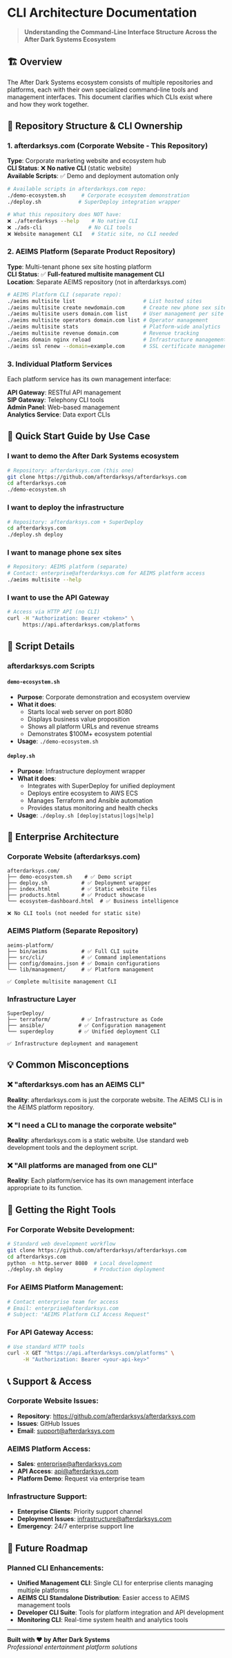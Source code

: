 # CLI Architecture Documentation

> **Understanding the Command-Line Interface Structure Across the After Dark Systems Ecosystem**

## 🏗️ Overview

The After Dark Systems ecosystem consists of multiple repositories and platforms, each with their own specialized command-line tools and management interfaces. This document clarifies which CLIs exist where and how they work together.

## 📁 Repository Structure & CLI Ownership

### 1. afterdarksys.com (Corporate Website - This Repository)

**Type**: Corporate marketing website and ecosystem hub  
**CLI Status**: ❌ **No native CLI** (static website)  
**Available Scripts**: ✅ Demo and deployment automation only

```bash
# Available scripts in afterdarksys.com repo:
./demo-ecosystem.sh     # Corporate ecosystem demonstration
./deploy.sh            # SuperDeploy integration wrapper

# What this repository does NOT have:
❌ ./afterdarksys --help    # No native CLI
❌ ./ads-cli               # No CLI tools
❌ Website management CLI   # Static site, no CLI needed
```

### 2. AEIMS Platform (Separate Product Repository)

**Type**: Multi-tenant phone sex site hosting platform  
**CLI Status**: ✅ **Full-featured multisite management CLI**  
**Location**: Separate AEIMS repository (not in afterdarksys.com)

```bash
# AEIMS Platform CLI (separate repo):
./aeims multisite list                      # List hosted sites
./aeims multisite create newdomain.com      # Create new phone sex site
./aeims multisite users domain.com list     # User management per site
./aeims multisite operators domain.com list # Operator management
./aeims multisite stats                     # Platform-wide analytics
./aeims multisite revenue domain.com        # Revenue tracking
./aeims domain nginx reload                 # Infrastructure management
./aeims ssl renew --domain=example.com      # SSL certificate management
```

### 3. Individual Platform Services

Each platform service has its own management interface:

**API Gateway**: RESTful API management  
**SIP Gateway**: Telephony CLI tools  
**Admin Panel**: Web-based management  
**Analytics Service**: Data export CLIs  

## 🚀 Quick Start Guide by Use Case

### I want to demo the After Dark Systems ecosystem
```bash
# Repository: afterdarksys.com (this one)
git clone https://github.com/afterdarksys/afterdarksys.com
cd afterdarksys.com
./demo-ecosystem.sh
```

### I want to deploy the infrastructure
```bash  
# Repository: afterdarksys.com + SuperDeploy
cd afterdarksys.com
./deploy.sh deploy
```

### I want to manage phone sex sites
```bash
# Repository: AEIMS platform (separate)
# Contact: enterprise@afterdarksys.com for AEIMS platform access
./aeims multisite --help
```

### I want to use the API Gateway
```bash
# Access via HTTP API (no CLI)
curl -H "Authorization: Bearer <token>" \
     https://api.afterdarksys.com/platforms
```

## 🔧 Script Details

### afterdarksys.com Scripts

#### `demo-ecosystem.sh`
- **Purpose**: Corporate demonstration and ecosystem overview
- **What it does**: 
  - Starts local web server on port 8080
  - Displays business value proposition
  - Shows all platform URLs and revenue streams
  - Demonstrates $100M+ ecosystem potential
- **Usage**: `./demo-ecosystem.sh`

#### `deploy.sh`
- **Purpose**: Infrastructure deployment wrapper
- **What it does**:
  - Integrates with SuperDeploy for unified deployment
  - Deploys entire ecosystem to AWS ECS
  - Manages Terraform and Ansible automation
  - Provides status monitoring and health checks
- **Usage**: `./deploy.sh [deploy|status|logs|help]`

## 🏢 Enterprise Architecture

### Corporate Website (afterdarksys.com)
```
afterdarksys.com/
├── demo-ecosystem.sh    # ✅ Demo script
├── deploy.sh           # ✅ Deployment wrapper
├── index.html          # ✅ Static website files
├── products.html       # ✅ Product showcase
└── ecosystem-dashboard.html  # ✅ Business intelligence

❌ No CLI tools (not needed for static site)
```

### AEIMS Platform (Separate Repository)
```
aeims-platform/
├── bin/aeims           # ✅ Full CLI suite
├── src/cli/            # ✅ Command implementations
├── config/domains.json # ✅ Domain configurations
└── lib/management/     # ✅ Platform management

✅ Complete multisite management CLI
```

### Infrastructure Layer
```
SuperDeploy/
├── terraform/          # ✅ Infrastructure as Code
├── ansible/           # ✅ Configuration management
└── superdeploy        # ✅ Unified deployment CLI

✅ Infrastructure deployment and management
```

## 💡 Common Misconceptions

### ❌ "afterdarksys.com has an AEIMS CLI"
**Reality**: afterdarksys.com is just the corporate website. The AEIMS CLI is in the AEIMS platform repository.

### ❌ "I need a CLI to manage the corporate website"
**Reality**: afterdarksys.com is a static website. Use standard web development tools and the deployment script.

### ❌ "All platforms are managed from one CLI"
**Reality**: Each platform/service has its own management interface appropriate to its function.

## 🎯 Getting the Right Tools

### For Corporate Website Development:
```bash
# Standard web development workflow
git clone https://github.com/afterdarksys/afterdarksys.com
cd afterdarksys.com
python -m http.server 8080  # Local development
./deploy.sh deploy          # Production deployment
```

### For AEIMS Platform Management:
```bash
# Contact enterprise team for access
# Email: enterprise@afterdarksys.com
# Subject: "AEIMS Platform CLI Access Request"
```

### For API Gateway Access:
```bash
# Use standard HTTP tools
curl -X GET "https://api.afterdarksys.com/platforms" \
     -H "Authorization: Bearer <your-api-key>"
```

## 📞 Support & Access

### Corporate Website Issues:
- **Repository**: https://github.com/afterdarksys/afterdarksys.com
- **Issues**: GitHub Issues
- **Email**: support@afterdarksys.com

### AEIMS Platform Access:
- **Sales**: enterprise@afterdarksys.com  
- **API Access**: api@afterdarksys.com
- **Platform Demo**: Request via enterprise team

### Infrastructure Support:
- **Enterprise Clients**: Priority support channel
- **Deployment Issues**: infrastructure@afterdarksys.com
- **Emergency**: 24/7 enterprise support line

## 🔮 Future Roadmap

### Planned CLI Enhancements:
- **Unified Management CLI**: Single CLI for enterprise clients managing multiple platforms
- **AEIMS CLI Standalone Distribution**: Easier access to AEIMS management tools
- **Developer CLI Suite**: Tools for platform integration and API development
- **Monitoring CLI**: Real-time system health and analytics tools

---

**Built with ❤️ by After Dark Systems**  
*Professional entertainment platform solutions*